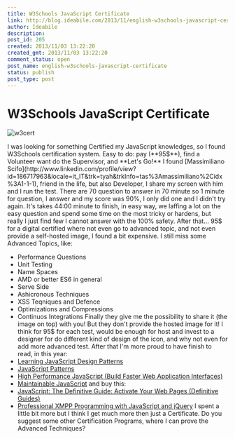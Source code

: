 ```yaml
---
title: W3Schools JavaScript Certificate
link: http://blog.ideabile.com/2013/11/english-w3schools-javascript-certificate/
author: Ideabile
description: 
post_id: 205
created: 2013/11/03 13:22:20
created_gmt: 2013/11/03 13:22:20
comment_status: open
post_name: english-w3schools-javascript-certificate
status: publish
post_type: post
---
```

# W3Schools JavaScript Certificate

![w3cert](/wp-content/uploads/2013/11/w3cert.png)

I was looking for something Certified my JavaScript knowledges, so I found W3Schools certification system. Easy to do: pay (**95$**), find a Volunteer want do the Supervisor, and **Let's Go!** I found [Massimiliano Scifo](http://www.linkedin.com/profile/view?id=186717963&locale=it_IT&trk=tyah&trkInfo=tas%3Amassimiliano%2Cidx%3A1-1-1), friend in the life, but also Developer, I share my screen with him and I run the test. There are 70 question to answer in 70 minute so 1 minute for question, I answer and my score was 90%, I only did one and I didn't try again. It's takes 44:00 minute to finish, in easy way, we laffing a lot on the easy question and spend some time on the most tricky or hardens, but really I just find few I cannot answer with the 100% safety. After that... 95$ for a digital certified where not even go to advanced topic, and not even provide a self-hosted image, I found a bit expensive. I still miss some Advanced Topics, like: 

  * Performance Questions
  * Unit Testing
  * Name Spaces
  * AMD or better ES6 in general
  * Serve Side
  * Ashicronous Techniques
  * XSS Teqniques and Defence
  * Optimizations and Compressions
  * Continuos Integrations
Finally they give me the possibility to share it (the image on top) with you! But they don't provide the hosted image for it! I think for 95$ for each test, would be enough for host and invest to a designer for do different kind of design of the icon, and why not even for add more advanced test. After that I'm more proud to have finish to read, in this year: 
  * [Learning JavaScript Design Patterns ](http://www.amazon.com/Learning-JavaScript-Design-Patterns-Osmani/dp/1449331815/ref=sr_1_1?ie=UTF8&qid=1383488246&sr=8-1&keywords=javascript+design+patterns)
  * [JavaScript Patterns](http://www.amazon.com/gp/product/0596806752/ref=oh_details_o00_s00_i00?ie=UTF8&psc=1)
  * [High Performance JavaScript (Build Faster Web Application Interfaces)](http://www.amazon.com/gp/product/059680279X/ref=oh_details_o00_s00_i02?ie=UTF8&psc=1)
  * [Maintainable JavaScript](http://www.amazon.com/Maintainable-JavaScript-Nicholas-C-Zakas/dp/1449327680/ref=sr_1_1?s=books&ie=UTF8&qid=1383489012&sr=1-1&keywords=maintenable+javascript)
and buy this: 
  * [JavaScript: The Definitive Guide: Activate Your Web Pages (Definitive Guides)](http://www.amazon.com/gp/product/0596805527/ref=oh_details_o00_s00_i01?ie=UTF8&psc=1)
  * [Professional XMPP Programming with JavaScript and jQuery](http://www.amazon.com/gp/product/0470540710/ref=oh_details_o00_s00_i03?ie=UTF8&psc=1)
I spent a little bit more but I think I get much more then just a Certificate. Do you suggest some other Certification Programs, where I can prove the Advanced Techniques?

